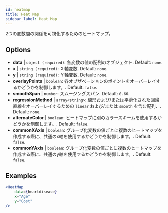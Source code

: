 ```yaml
---
id: heatmap
title: Heat Map
sidebar_label: Heat Map
---
```


2つの変数間の関係を可視化するためのヒートマップ。

## Options

* __data__ | `object (required)`: 各変数の値の配列のオブジェクト. Default: `none`.
* __x__ | `string (required)`: Ｘ軸変数. Default: `none`.
* __y__ | `string (required)`: Ｙ軸変数. Default: `none`.
* __overlayPoints__ | `boolean`: 各オブザベーションのポイントをオーバーレイするかどうかを制御します。. Default: `false`.
* __smoothSpan__ | `number`: スムージングスパン. Default: `0.66`.
* __regressionMethod__ | `array<string>`: 線形および/または平滑化された回帰直線をオーバーレイするための `linear` および/または `smooth` を含む配列．. Default: `none`.
* __alternateColor__ | `boolean`: ヒートマップに別のカラースキームを使用するかどうかを制御します。. Default: `false`.
* __commonXAxis__ | `boolean`: グループ化変数の値ごとに複数のヒートマップを作成する際に、共通のx軸を使用するかどうかを制御します。. Default: `false`.
* __commonYAxis__ | `boolean`: グループ化変数の値ごとに複数のヒートマップを作成する際に、共通のy軸を使用するかどうかを制御します。. Default: `false`.


## Examples

```jsx live
<HeatMap 
    data={heartdisease} 
    x="Age"
    y="Cost"
/>
```

